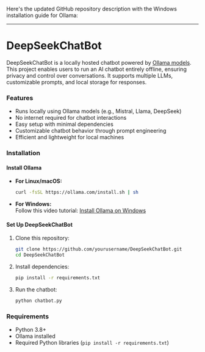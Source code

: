 Here's the updated GitHub repository description with the Windows installation guide for Ollama:  

---

# DeepSeekChatBot  

DeepSeekChatBot is a locally hosted chatbot powered by [Ollama models](https://ollama.com/). This project enables users to run an AI chatbot entirely offline, ensuring privacy and control over conversations. It supports multiple LLMs, customizable prompts, and local storage for responses.  

### Features  
- Runs locally using Ollama models (e.g., Mistral, Llama, DeepSeek)  
- No internet required for chatbot interactions  
- Easy setup with minimal dependencies  
- Customizable chatbot behavior through prompt engineering  
- Efficient and lightweight for local machines  

### Installation  

#### Install Ollama  
- **For Linux/macOS:**  
  ```bash
  curl -fsSL https://ollama.com/install.sh | sh
  ```  
- **For Windows:**  
  Follow this video tutorial: [Install Ollama on Windows](https://youtu.be/npKenRQkkGU?si=tTV9AwUQjW8Qr7qH)  

#### Set Up DeepSeekChatBot  
1. Clone this repository:  
   ```bash
   git clone https://github.com/yourusername/DeepSeekChatBot.git
   cd DeepSeekChatBot
   ```  
2. Install dependencies:  
   ```bash
   pip install -r requirements.txt
   ```  
3. Run the chatbot:  
   ```bash
   python chatbot.py
   ```  

### Requirements  
- Python 3.8+  
- Ollama installed  
- Required Python libraries (`pip install -r requirements.txt`)  
